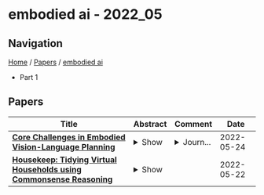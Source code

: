 # embodied ai - 2022_05

## Navigation

[Home](https://lixin97.github.io/arXivRadar) / [Papers](https://lixin97.github.io/arXivRadar/papers) / [embodied ai](https://lixin97.github.io/arXivRadar/papers/embodied_ai)

- Part 1

## Papers

| **Title** | **Abstract** | **Comment** | **Date** |
| --- | --- | --- | --- |
| **[Core Challenges in Embodied Vision-Language Planning](http://arxiv.org/abs/2106.13948v4)** | <details><summary>Show</summary><p>Recent advances in the areas of multimodal machine learning and artificial intelligence (AI) have led to the development of challenging tasks at the intersection of Computer Vision, Natural Language Processing, and Embodied AI. Whereas many approaches and previous survey pursuits have characterised one or two of these dimensions, there has not been a holistic analysis at the center of all three. Moreover, even when combinations of these topics are considered, more focus is placed on describing, e.g., current architectural methods, as opposed to also illustrating high-level challenges and opportunities for the field. In this survey paper, we discuss Embodied Vision-Language Planning (EVLP) tasks, a family of prominent embodied navigation and manipulation problems that jointly use computer vision and natural language. We propose a taxonomy to unify these tasks and provide an in-depth analysis and comparison of the new and current algorithmic approaches, metrics, simulated environments, as well as the datasets used for EVLP tasks. Finally, we present the core challenges that we believe new EVLP works should seek to address, and we advocate for task construction that enables model generalizability and furthers real-world deployment.</p></details> | <details><summary>Journ...</summary><p>Journal of Artificial Intelligence Research 74 (2022) 459-515</p></details> | 2022-05-24 |
| **[Housekeep: Tidying Virtual Households using Commonsense Reasoning](http://arxiv.org/abs/2205.10712v1)** | <details><summary>Show</summary><p>We introduce Housekeep, a benchmark to evaluate commonsense reasoning in the home for embodied AI. In Housekeep, an embodied agent must tidy a house by rearranging misplaced objects without explicit instructions specifying which objects need to be rearranged. Instead, the agent must learn from and is evaluated against human preferences of which objects belong where in a tidy house. Specifically, we collect a dataset of where humans typically place objects in tidy and untidy houses constituting 1799 objects, 268 object categories, 585 placements, and 105 rooms. Next, we propose a modular baseline approach for Housekeep that integrates planning, exploration, and navigation. It leverages a fine-tuned large language model (LLM) trained on an internet text corpus for effective planning. We show that our baseline agent generalizes to rearranging unseen objects in unknown environments. See our webpage for more details: https://yashkant.github.io/housekeep/</p></details> |  | 2022-05-22 |